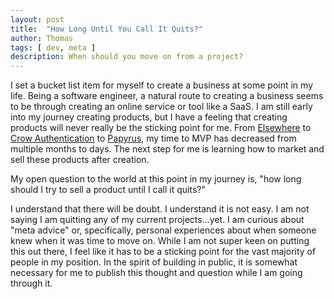 ```yaml
---
layout: post
title:  "How Long Until You Call It Quits?"
author: Thomas
tags: [ dev, meta ]
description: When should you move on from a project?
---
```


I set a bucket list item for myself to create a business at some point in my life. Being a software engineer, a natural route to creating a business seems to be through creating an online service or tool like a SaaS. I am still early into my journey creating products, but I have a feeling that creating products will never really be the sticking point for me. From [Elsewhere](https://elsewhere.thomasstep.com/) to [Crow Authentication](https://crowauth.thomasstep.com/) to [Papyrus](https://papyrus.thomasstep.com/), my time to MVP has decreased from multiple months to days. The next step for me is learning how to market and sell these products after creation.

My open question to the world at this point in my journey is, "how long should I try to sell a product until I call it quits?"

I understand that there will be doubt. I understand it is not easy. I am not saying I am quitting any of my current projects...yet. I am curious about "meta advice" or, specifically, personal experiences about when someone knew when it was time to move on. While I am not super keen on putting this out there, I feel like it has to be a sticking point for the vast majority of people in my position. In the spirit of building in public, it is somewhat necessary for me to publish this thought and question while I am going through it.
